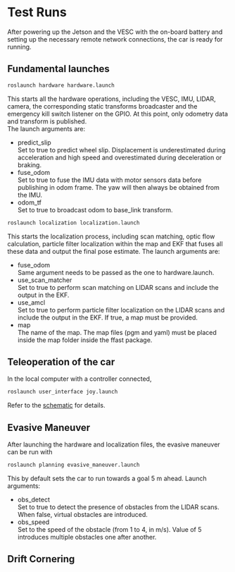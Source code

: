 # Test Runs

After powering up the Jetson and the VESC with the on-board battery and setting up the necessary remote network connections, the car is ready for running.

## Fundamental launches
```bash
roslaunch hardware hardware.launch
```
This starts all the hardware operations, including the VESC, IMU, LIDAR, camera, the corresponding static transforms broadcaster and the emergency kill switch listener on the GPIO. At this point, only odometry data and transform is published.  
The launch arguments are:
- predict_slip  
  Set to true to predict wheel slip. Displacement is underestimated during acceleration and high speed and overestimated during deceleration or braking.
- fuse_odom  
  Set to true to fuse the IMU data with motor sensors data before publishing in odom frame. The yaw will then always be obtained from the IMU.
- odom_tf  
  Set to true to broadcast odom to base_link transform.
```bash
roslaunch localization localization.launch
```
This starts the localization process, including scan matching, optic flow calculation, particle filter localization within the map and EKF that fuses all these data and output the final pose estimate.
The launch arguments are:
- fuse_odom  
  Same argument needs to be passed as the one to hardware.launch.
- use_scan_matcher  
  Set to true to perform scan matching on LIDAR scans and include the output in the EKF.
- use_amcl  
  Set to true to perform particle filter localization on the LIDAR scans and include the output in the EKF. If true, a map must be provided.
- map  
  The name of the map. The map files (pgm and yaml) must be placed inside the map folder inside the ffast package.

## Teleoperation of the car
In the local computer with a controller connected,
```bash
roslaunch user_interface joy.launch
```
Refer to the [schematic](controller.jpg) for details.

## Evasive Maneuver
After launching the hardware and localization files, the evasive maneuver can be run with
```bash
roslaunch planning evasive_maneuver.launch
```
This by default sets the car to run towards a goal 5 m ahead.
Launch arguments:
- obs_detect  
  Set to true to detect the presence of obstacles from the LIDAR scans. When false, virtual obstacles are introduced.
- obs_speed  
  Set to the speed of the obstacle (from 1 to 4, in m/s). Value of 5 introduces multiple obstacles one after another.

## Drift Cornering